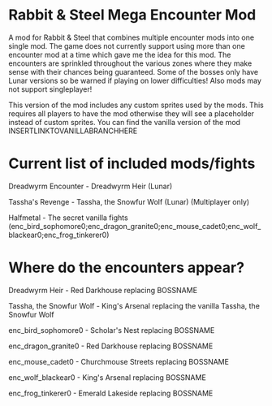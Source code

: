 # Rabbit &amp; Steel Mega Encounter Mod
A mod for Rabbit &amp; Steel that combines multiple encounter mods into one single mod. The game does not currently support using more than one encounter mod at a time which gave me the idea for this mod. The encounters are sprinkled throughout the various zones where they make sense with their chances being guaranteed. Some of the bosses only have Lunar versions so be warned if playing on lower difficulties! Also mods may not support singleplayer!

This version of the mod includes any custom sprites used by the mods. This requires all players to have the mod otherwise they will see a placeholder instead of custom sprites.
You can find the vanilla version of the mod INSERTLINKTOVANILLABRANCHHERE

# Current list of included mods/fights

Dreadwyrm Encounter - Dreadwyrm Heir (Lunar)

Tassha's Revenge - Tassha, the Snowfur Wolf (Lunar) (Multiplayer only)

Halfmetal - The secret vanilla fights (enc_bird_sophomore0;enc_dragon_granite0;enc_mouse_cadet0;enc_wolf_blackear0;enc_frog_tinkerer0)

# Where do the encounters appear?

Dreadwyrm Heir - Red Darkhouse replacing BOSSNAME

Tassha, the Snowfur Wolf - King's Arsenal replacing the vanilla Tassha, the Snowfur Wolf

enc_bird_sophomore0 - Scholar's Nest replacing BOSSNAME

enc_dragon_granite0 - Red Darkhouse replacing BOSSNAME

enc_mouse_cadet0 - Churchmouse Streets replacing BOSSNAME

enc_wolf_blackear0 - King's Arsenal replacing BOSSNAME

enc_frog_tinkerer0 - Emerald Lakeside replacing BOSSNAME
